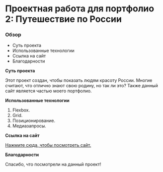 ﻿# Проектная работа для портфолио 2: Путешествие по России

### Обзор

* Суть проекта
* Использованные технологии
* Ссылка на сайт
* Благодарности

**Суть проекта**

Этот проект создан, чтобы показать людям красоту России.
Многие считают, что отлично знают свою родину, но так ли это?
Также данный сайт является частью моего портфолио.

**Использованные технологии**

1. Flexbox.
2. Grid.
3. Позиционирование.
4. Медиазапросы.

**Ссылка на сайт**

[Нажмите сюда, чтобы посмотреть сайт.](https://gendrarium.github.io/russian-travel/)

**Благодарности**

Спасибо, что посмотрели на данный проект!
